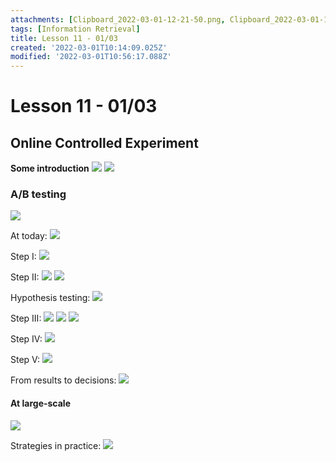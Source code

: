```yaml
---
attachments: [Clipboard_2022-03-01-12-21-50.png, Clipboard_2022-03-01-12-26-09.png, Clipboard_2022-03-01-12-29-05.png, Clipboard_2022-03-01-12-32-48.png, Clipboard_2022-03-01-12-35-37.png, Clipboard_2022-03-01-12-35-57.png, Clipboard_2022-03-01-12-36-12.png, Clipboard_2022-03-01-12-45-43.png, Clipboard_2022-03-01-12-45-58.png, Clipboard_2022-03-01-12-46-14.png, Clipboard_2022-03-01-12-46-27.png, Clipboard_2022-03-01-12-46-42.png, Clipboard_2022-03-01-12-46-55.png, Clipboard_2022-03-01-12-55-19.png, Clipboard_2022-03-01-12-55-37.png, Clipboard_2022-03-01-12-56-01.png]
tags: [Information Retrieval]
title: Lesson 11 - 01/03
created: '2022-03-01T10:14:09.025Z'
modified: '2022-03-01T10:56:17.088Z'
---
```


# Lesson 11 - 01/03

## Online Controlled Experiment

**Some introduction**
![](@attachment/Clipboard_2022-03-01-12-21-50.png)
![](@attachment/Clipboard_2022-03-01-12-26-09.png)

### A/B testing

![](@attachment/Clipboard_2022-03-01-12-29-05.png)

At today:
![](@attachment/Clipboard_2022-03-01-12-32-48.png)

Step I:
![](@attachment/Clipboard_2022-03-01-12-35-37.png)

Step II:
![](@attachment/Clipboard_2022-03-01-12-35-57.png)
![](@attachment/Clipboard_2022-03-01-12-36-12.png)

Hypothesis testing:
![](@attachment/Clipboard_2022-03-01-12-45-43.png)

Step III:
![](@attachment/Clipboard_2022-03-01-12-45-58.png)
![](@attachment/Clipboard_2022-03-01-12-46-14.png)
![](@attachment/Clipboard_2022-03-01-12-46-27.png)

Step IV:
![](@attachment/Clipboard_2022-03-01-12-46-42.png)

Step V:
![](@attachment/Clipboard_2022-03-01-12-46-55.png)

From results to decisions:
![](@attachment/Clipboard_2022-03-01-12-55-19.png)

#### At large-scale

![](@attachment/Clipboard_2022-03-01-12-55-37.png)

Strategies in practice:
![](@attachment/Clipboard_2022-03-01-12-56-01.png)
